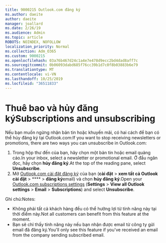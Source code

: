 ```yaml
---
title: 9000215 Outlook.com đăng ký
ms.author: daeite
author: daeite
manager: joallard
ms.date: 2/26/19
ms.audience: Admin
ms.topic: article
ROBOTS: NOINDEX, NOFOLLOW
localization_priority: Normal
ms.collection: Adm_O365
ms.custom: 9000215
ms.openlocfilehash: 03a76b467d24c1a4e7e478d9ecc2bd4dad8aff7c
ms.sourcegitcommit: 0b06093dabd685f76cc39b1d7c0f8b03883b6e79
ms.translationtype: MT
ms.contentlocale: vi-VN
ms.lasthandoff: 10/25/2019
ms.locfileid: "36511833"
---
```

# <a name="subscriptions-and-unsubscribing"></a><span data-ttu-id="8e655-102">Thuê bao và hủy đăng ký</span><span class="sxs-lookup"><span data-stu-id="8e655-102">Subscriptions and unsubscribing</span></span>

<span data-ttu-id="8e655-103">Nếu bạn muốn ngừng nhận bản tin hoặc khuyến mãi, có hai cách để bạn có thể hủy đăng ký tại Outlook.com:</span><span class="sxs-lookup"><span data-stu-id="8e655-103">If you want to stop receiving newsletters or promotions, there are two ways you can unsubscribe in Outlook.com:</span></span>

1. <span data-ttu-id="8e655-104">Trong hộp thư đến của bạn, hãy chọn một bản tin hoặc email quảng cáo.</span><span class="sxs-lookup"><span data-stu-id="8e655-104">In your inbox, select a newsletter or promotional email.</span></span> <span data-ttu-id="8e655-105">Ở đầu ngăn đọc, hãy chọn **hủy đăng ký**.</span><span class="sxs-lookup"><span data-stu-id="8e655-105">At the top of the reading pane, select **Unsubscribe**.</span></span>
2. <span data-ttu-id="8e655-106">Mở [Outlook.com cài đặt đăng ký](https://outlook.live.com/mail/options/mail/brandsSubscriptions) của bạn (**cài đặt** > **xem tất cả Outlook cài đặt** > \*\*\*\* > **đăng ký**email) và chọn **hủy đăng ký**.</span><span class="sxs-lookup"><span data-stu-id="8e655-106">Open your [Outlook.com subscriptions settings](https://outlook.live.com/mail/options/mail/brandsSubscriptions) (**Settings** > **View all Outlook settings** > **Email** > **Subscriptions**) and select **Unsubscribe**.</span></span>

<span data-ttu-id="8e655-107">Ghi chú:</span><span class="sxs-lookup"><span data-stu-id="8e655-107">Notes:</span></span>

- <span data-ttu-id="8e655-108">Không phải tất cả khách hàng đều có thể hưởng lợi từ tính năng này tại thời điểm này.</span><span class="sxs-lookup"><span data-stu-id="8e655-108">Not all customers can benefit from this feature at the moment.</span></span>
- <span data-ttu-id="8e655-109">Bạn sẽ chỉ thấy tính năng này nếu bạn nhận được email từ công ty gửi email đã đăng ký.</span><span class="sxs-lookup"><span data-stu-id="8e655-109">You'll only see this feature if you've received an email from the company sending subscribed email.</span></span>